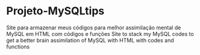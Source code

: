 # Projeto-MySQLtips
 Site para armazenar meus códigos para melhor assimilação mental de MySQL em HTML com códigos e funções
Site to stack my MySQL codes to get a better brain assimilation of MySQL with HTML with codes and functions

